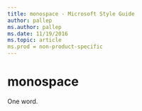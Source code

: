 ```yaml
---
title: monospace - Microsoft Style Guide
author: pallep
ms.author: pallep
ms.date: 11/19/2016
ms.topic: article
ms.prod = non-product-specific
---
```


# monospace

One word.
